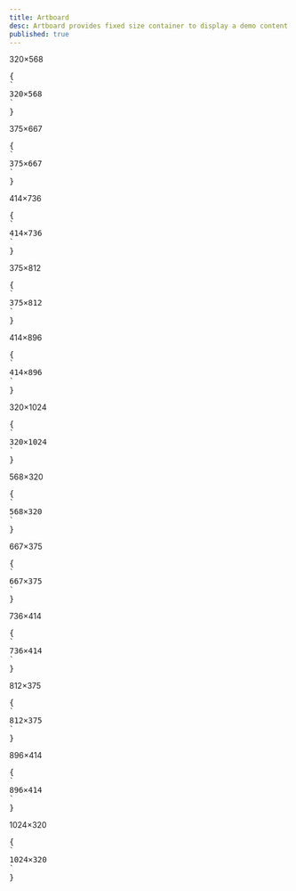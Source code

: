 ```yaml
---
title: Artboard
desc: Artboard provides fixed size container to display a demo content on mobile size.
published: true
---
```


<script>
  import Component from "@components/Component.svelte"
  import ClassTable from "@components/ClassTable.svelte"
  import { prefix } from '$lib/stores';
  import { replace } from '$lib/actions';
</script>

<ClassTable
data="{[
  { type: 'component', class: 'artboard', desc: 'Container element' },
  { type: 'utility', class: 'artboard-demo', desc: 'Adds shadow and radius. Puts items in center' },
  { type: 'utility', class: 'phone-1', desc: 'Size 1' },
  { type: 'utility', class: 'phone-2', desc: 'Size 2' },
  { type: 'utility', class: 'phone-3', desc: 'Size 3' },
  { type: 'utility', class: 'phone-4', desc: 'Size 4' },
  { type: 'utility', class: 'phone-5', desc: 'Size 5' },
  { type: 'utility', class: 'phone-6', desc: 'Size 6' },
  { type: 'utility', class: 'horizontal', desc: 'shows horizontal view' },
]}"
/>

<Component title="Artboard">
<div class="artboard phone-1 artboard-demo">320&times;568</div>
<pre slot="html" use:replace={{ to: $prefix }}>{
`<div class="$$artboard $$phone-1 $$artboard-demo">320&times;568</div>`
}</pre>
</Component>

<Component title="Artboard">
<div class="artboard phone-2 artboard-demo">375&times;667</div>
<pre slot="html" use:replace={{ to: $prefix }}>{
`<div class="$$artboard $$phone-2 $$artboard-demo">375&times;667</div>`
}</pre>
</Component>

<Component title="Artboard">
<div class="artboard phone-3 artboard-demo">414&times;736</div>
<pre slot="html" use:replace={{ to: $prefix }}>{
`<div class="$$artboard $$phone-3 $$artboard-demo">414&times;736</div>`
}</pre>
</Component>

<Component title="Artboard">
<div class="artboard phone-4 artboard-demo">375&times;812</div>
<pre slot="html" use:replace={{ to: $prefix }}>{
`<div class="$$artboard $$phone-4 $$artboard-demo">375&times;812</div>`
}</pre>
</Component>

<Component title="Artboard">
<div class="artboard phone-5 artboard-demo">414&times;896</div>
<pre slot="html" use:replace={{ to: $prefix }}>{
`<div class="$$artboard $$phone-5 $$artboard-demo">414&times;896</div>`
}</pre>
</Component>

<Component title="Artboard">
<div class="artboard phone-6 artboard-demo">320&times;1024</div>
<pre slot="html" use:replace={{ to: $prefix }}>{
`<div class="$$artboard $$phone-6 $$artboard-demo">320&times;1024</div>`
}</pre>
</Component>

<Component title="Artboard horizontal">
<div class="artboard artboard-horizontal phone-1 artboard-demo">568&times;320</div>
<pre slot="html" use:replace={{ to: $prefix }}>{
`<div class="$$artboard $$phone-1 $$artboard-demo">568&times;320</div>`
}</pre>
</Component>

<Component title="Artboard horizontal">
<div class="artboard artboard-horizontal phone-2 artboard-demo">667&times;375</div>
<pre slot="html" use:replace={{ to: $prefix }}>{
`<div class="$$artboard $$phone-2 $$artboard-demo">667&times;375</div>`
}</pre>
</Component>

<Component title="Artboard horizontal">
<div class="artboard artboard-horizontal phone-3 artboard-demo">736&times;414</div>
<pre slot="html" use:replace={{ to: $prefix }}>{
`<div class="$$artboard $$phone-3 $$artboard-demo">736&times;414</div>`
}</pre>
</Component>

<Component title="Artboard horizontal">
<div class="artboard artboard-horizontal phone-4 artboard-demo">812&times;375</div>
<pre slot="html" use:replace={{ to: $prefix }}>{
`<div class="$$artboard $$phone-4 $$artboard-demo">812&times;375</div>`
}</pre>
</Component>

<Component title="Artboard horizontal">
<div class="artboard artboard-horizontal phone-5 artboard-demo">896&times;414</div>
<pre slot="html" use:replace={{ to: $prefix }}>{
`<div class="$$artboard $$phone-5 $$artboard-demo">896&times;414</div>`
}</pre>
</Component>

<Component title="Artboard horizontal">
<div class="artboard artboard-horizontal phone-6 artboard-demo">1024&times;320</div>
<pre slot="html" use:replace={{ to: $prefix }}>{
`<div class="$$artboard $$phone-6 $$artboard-demo">1024&times;320</div>`
}</pre>
</Component>
